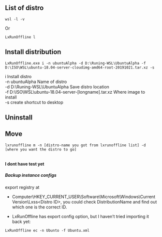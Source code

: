 ## List of distro  
```
wsl -l -v
```
Or  
```
LxRunOffline l
```


## Install distribution  

```
LxRunOffline.exe i -n ubuntuAlpha -d D:\Runing-WSL\UbuntuAlpha -f D:\ISO\WSL\ubuntu-18.04-server-cloudimg-amd64-root-20191021.tar.xz -s  
```

i                   Install distro  
-n ubuntuAlpha      Name of distro  
-d D:\Runing-WSL\UbuntuAlpha        Save distro location  
-f D:\ISO\WSL\ubuntu-18.04-server-[longname].tar.xz     Where image to install  
-s      create shortcut to desktop  

## Uninstall  

## Move  
```
lxrunoffline m -n [distro-name you got from lxrunoffline list] -d [where you want the distro to go]  
```



######  
#### I dont have test yet  
##### Backup instance configs  

export registry at  

* Computer\HKEY_CURRENT_USER\Software\Microsoft\Windows\CurrentVersion\Lxss\<Distro ID>, you could check DistributionName and find out which one is the correct ID.  

* LxRunOffline has export config option, but I haven’t tried importing it back yet:
```
LxRunOffline ec -n Ubunto -f Ubuntu.xml
```
